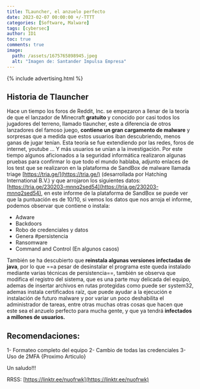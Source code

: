 ```yaml
---
title: TLauncher, el anzuelo perfecto
date: 2023-02-07 00:00:00 +/-TTTT
categories: [Software, Malware]
tags: [cybersec]
author: ID1
toc: true
comments: true
image:
  path: /assets/1675765898945.jpeg
  alt: "Imagen de: Santander Impulsa Empresa"
---
```


<head>
     <script async src="https://pagead2.googlesyndication.com/pagead/js/adsbygoogle.js?client=ca-pub-1924301613884130"
     crossorigin="anonymous"></script>
</head>

{% include advertising.html %}

## Historia de Tlauncher

Hace un tiempo los foros de Reddit, Inc. se empezaron a llenar de la teoría de que el lanzador de Minecraft **gratuito** y conocido por casi todos los jugadores del terreno, llamado tlauncher, este a diferencia de otros lanzadores del famoso juego, **contiene un gran cargamento de malware** y sorpresas que a medida que estos usuarios iban descubriendo, menos ganas de jugar tenían. Esta teoría se fue extendiendo por las redes, foros de internet, youtube ... Y más usuarios se unían a la investigación. Por este tiempo algunos aficionados a la seguridad informática realizaron algunas pruebas para confirmar lo que todo el mundo hablaba, adjunto enlaces de los test que se realizaron en la plataforma de SandBox de malware llamada triage [https://tria.ge/](https://tria.ge/) (desarrollada por Hatching International B.V.) y que arrojaron los siguientes datos: [https://tria.ge/230203-mnnq2sed54](https://tria.ge/230203-mnnq2sed54), en este informe de la plataforma de SandBox se puede ver que la puntuación es de 10/10, si vemos los datos que nos arroja el informe, podemos observar que contiene o instala:

- Adware
- Backdoors
- Robo de credenciales y datos
- Genera #persistencia
- Ransomware
- Command and Control (En algunos casos)

También se ha descubierto que **reinstala algunas versiones infectadas de java**, por lo que ==a pesar de desinstalar el programa este queda instalado mediante varias técnicas de persistencia==, también se observa que modifica el registro del sistema, que es una parte muy delicada del equipo, ademas de insertar archivos en rutas protegidas como puede ser system32, ademas instala certificados raíz, que puede ayudar a la ejecución e instalación de futuro malware y por variar un poco deshabilita el administrador de tareas, entre otras muchas otras cosas que hacen que este sea el anzuelo perfecto para mucha gente, y que ya tendrá **infectados a millones de usuarios.**

## Recomendaciones:

1- Formateo completo del equipo
2- Cambio de todas las credenciales
3- Uso de 2MFA {Proximo Articulo}

Un saludo!!!

RRSS: [https://linktr.ee/nuofrwk](https://linktr.ee/nuofrwk)


